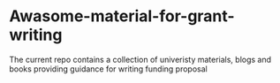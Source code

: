 # Awasome-material-for-grant-writing
The current repo contains a collection of univeristy materials, blogs and books providing guidance for writing funding proposal

